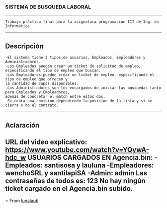 ### SISTEMA DE BUSQUEDA LABORAL
----
    Trabajo práctico final para la asignatura programación III de Ing. en Informática
----
Descripción
----
    -El sistema tiene 3 tipos de usuarios, Empleados, Empleadores y Administradores.
    -Los Empleados pueden crear un ticket de solicitud de empleo, especificando el tipo de empleo que buscan.
    -Los Empleadores pueden crear un ticket de empleo, especificando el tipo de empleo que ofrecen y 
    la cantidad de cupos disponibles.
    -Los Administradores son los encargados de iniciar las busquedas tanto para Empleados y Empleadores, 
    además de concretar el match entre estos dos. 
    -Se cobra una comision dependiendo la posicion de la lista y si se cierra o no el contrato.
----
Aclaración
----
URL del video explicativo: https://www.youtube.com/watch?v=YQywA-hdc_w
USUARIOS CARGADOS EN Agencia.bin:
-Empleados: santisosa y lauluna
-Empleadores: wenchoSRL y santilapiSA
-Admin: admin
Las contraseñas de todos es: 123
No hay ningún ticket cargado en el Agencia.bin subido.
----
⭐️ From [lunalauti](https://github.com/lunalauti)
